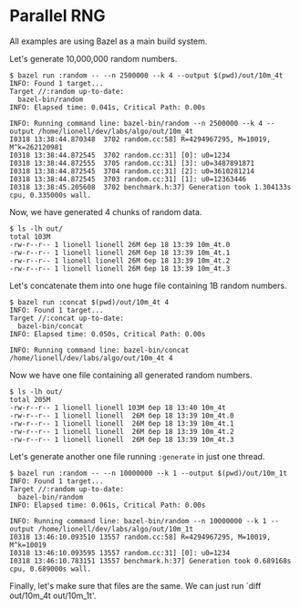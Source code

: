 # Parallel RNG

All examples are using Bazel as a main build system.

Let's generate 10,000,000 random numbers.

```
$ bazel run :random -- --n 2500000 --k 4 --output $(pwd)/out/10m_4t
INFO: Found 1 target...
Target //:random up-to-date:
  bazel-bin/random
INFO: Elapsed time: 0.041s, Critical Path: 0.00s

INFO: Running command line: bazel-bin/random --n 2500000 --k 4 --output /home/lionell/dev/labs/algo/out/10m_4t
I0318 13:38:44.870348  3702 random.cc:58] R=4294967295, M=10019, M^k=262120981
I0318 13:38:44.872545  3702 random.cc:31] [0]: u0=1234
I0318 13:38:44.872555  3705 random.cc:31] [3]: u0=3487891871
I0318 13:38:44.872545  3704 random.cc:31] [2]: u0=3610281214
I0318 13:38:44.872545  3703 random.cc:31] [1]: u0=12363446
I0318 13:38:45.205608  3702 benchmark.h:37] Generation took 1.304133s cpu, 0.335000s wall.
```

Now, we have generated 4 chunks of random data.

```
$ ls -lh out/
total 103M
-rw-r--r-- 1 lionell lionell 26M бер 18 13:39 10m_4t.0
-rw-r--r-- 1 lionell lionell 26M бер 18 13:39 10m_4t.1
-rw-r--r-- 1 lionell lionell 26M бер 18 13:39 10m_4t.2
-rw-r--r-- 1 lionell lionell 26M бер 18 13:39 10m_4t.3
```

Let's concatenate them into one huge file containing 1B random numbers.

```
$ bazel run :concat $(pwd)/out/10m_4t 4
INFO: Found 1 target...
Target //:concat up-to-date:
  bazel-bin/concat
INFO: Elapsed time: 0.050s, Critical Path: 0.00s

INFO: Running command line: bazel-bin/concat /home/lionell/dev/labs/algo/out/10m_4t 4
```

Now we have one file containing all generated random numbers.

```
$ ls -lh out/
total 205M
-rw-r--r-- 1 lionell lionell 103M бер 18 13:40 10m_4t
-rw-r--r-- 1 lionell lionell  26M бер 18 13:39 10m_4t.0
-rw-r--r-- 1 lionell lionell  26M бер 18 13:39 10m_4t.1
-rw-r--r-- 1 lionell lionell  26M бер 18 13:39 10m_4t.2
-rw-r--r-- 1 lionell lionell  26M бер 18 13:39 10m_4t.3
```

Let's generate another one file running `:generate` in just one thread.

```
$ bazel run :random -- --n 10000000 --k 1 --output $(pwd)/out/10m_1t
INFO: Found 1 target...
Target //:random up-to-date:
  bazel-bin/random
INFO: Elapsed time: 0.061s, Critical Path: 0.00s

INFO: Running command line: bazel-bin/random --n 10000000 --k 1 --output /home/lionell/dev/labs/algo/out/10m_1t
I0318 13:46:10.093510 13557 random.cc:58] R=4294967295, M=10019, M^k=10019
I0318 13:46:10.093595 13557 random.cc:31] [0]: u0=1234
I0318 13:46:10.783151 13557 benchmark.h:37] Generation took 0.689168s cpu, 0.689000s wall.
```

Finally, let's make sure that files are the same. We can just run `diff out/10m_4t out/10m_1t'.
